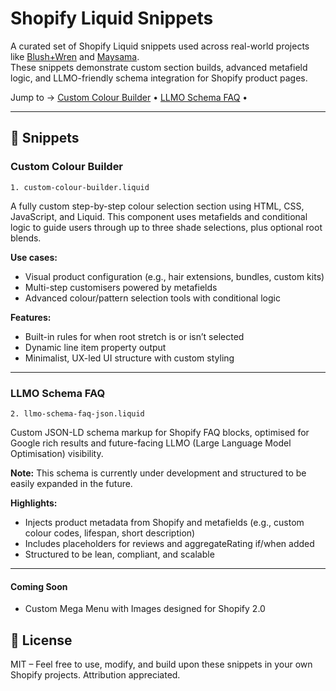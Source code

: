# Shopify Liquid Snippets

A curated set of Shopify Liquid snippets used across real-world projects like [Blush+Wren](https://blushwren.com) and [Maysama](https://maysama.com).  
These snippets demonstrate custom section builds, advanced metafield logic, and LLMO-friendly schema integration for Shopify product pages.

Jump to → [Custom Colour Builder](#custom-colour-builder) • [LLMO Schema FAQ](#llmo-schema-faq) • 

---

## 🔧 Snippets

### Custom Colour Builder
`1. custom-colour-builder.liquid`

A fully custom step-by-step colour selection section using HTML, CSS, JavaScript, and Liquid. This component uses metafields and conditional logic to guide users through up to three shade selections, plus optional root blends.

**Use cases:**
- Visual product configuration (e.g., hair extensions, bundles, custom kits)
- Multi-step customisers powered by metafields
- Advanced colour/pattern selection tools with conditional logic

**Features:**
- Built-in rules for when root stretch is or isn’t selected
- Dynamic line item property output
- Minimalist, UX-led UI structure with custom styling

---

### LLMO Schema FAQ
`2. llmo-schema-faq-json.liquid`

Custom JSON-LD schema markup for Shopify FAQ blocks, optimised for Google rich results and future-facing LLMO (Large Language Model Optimisation) visibility.

**Note:** This schema is currently under development and structured to be easily expanded in the future.

**Highlights:**
- Injects product metadata from Shopify and metafields (e.g., custom colour codes, lifespan, short description)
- Includes placeholders for reviews and aggregateRating if/when added
- Structured to be lean, compliant, and scalable

---

#### Coming Soon

- Custom Mega Menu with Images designed for Shopify 2.0


## 📄 License

MIT – Feel free to use, modify, and build upon these snippets in your own Shopify projects. Attribution appreciated.
